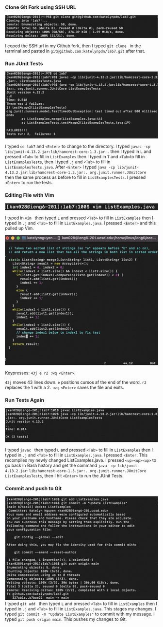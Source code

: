 ### Clone Git Fork using SSH URL
![git clone](lab4_img1.png)

I coped the SSH url in my Github fork, then I typed `git clone ` in the terminal and pasted in `git@github.com:katelynpdn/lab7.git` after that.

### Run JUnit Tests
![Run JUnit Tests](lab4_img2.png)

I typed `cd lab7` and `<Enter>` to change to the directory. I typed `javac -cp lib/junit-4.13.2.jar:lib/hamcrest-core-1.3.jar:.` then I typed in `L` and pressed `<Tab>` to fill in `ListExamples` then I typed in `T` and `<Tab>`to fill in `ListExamplesTests`, then I typed `.j` and `<Tab>` to fill in `ListExamplesTests.java`. After `<Enter>` I typed `java -cp lib/junit-4.13.2.jar:lib/hamcrest-core-1.3.jar:. org.junit.runner.JUnitCore ` then the same process as before to fill in `ListExamplesTests`. I pressed `<Enter>` to run the tests.

### Editing File with Vim
![Run vim](lab4_img3.png)

I typed in `vim ` then typed `L` and pressed `<Tab>` to fill in `ListExamples` then I typed in `.j` and `<Tab>` to fill in `ListExamples.java`. I pressed `<Enter>` and this pulled up Vim.

![Editing in vim](lab4_img4.png)

Keypresses: `43j e r2 :wq <Enter>`.

`43j` moves 43 lines down. `e` positions cursos af the end of the word. `r2` replaces the 1 with a 2. `:wq <Enter>` saves the file and exits.

### Run Tests Again
![Run Tests](lab4_img5.png)

I typed `javac ` then typed `L` and pressed `<Tab>` to fill in `ListExamples` then I typed in `.j` and `<Tab>` to fill in `ListExamples.java`. I pressed `<Enter`. This recompiles my newly changed ListExamples.java. I pressed `<up><up><up>` to go back in Bash history and get the command `java -cp lib/junit-4.13.2.jar:lib/hamcrest-core-1.3.jar:. org.junit.runner.JUnitCore ListExamplesTests`, then I hit `<Enter>` to run the JUnit Tests.

### Commit and push to Git
![Git commit and push](lab4_img6.png)
I typed `git add ` then typed `L` and pressed `<Tab>` to fill in `ListExamples` then I typed in `.j` and `<Tab>` to fill in `ListExamples.java`. This stages my changes.
I typed `git commit -m "Update ListExamples"` to commit with my message.
I typed `git push origin main`. This pushes my changes to Git.
